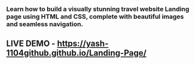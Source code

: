 ### Learn how to build a visually stunning travel website Landing page using **HTML** and **CSS**, complete with beautiful images and seamless navigation.
## LIVE DEMO - https://yash-1104github.github.io/Landing-Page/
